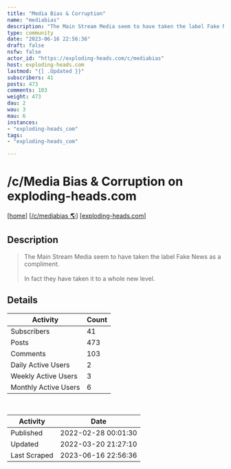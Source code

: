 ```yaml
---
title: "Media Bias & Corruption" 
name: "mediabias"
description: "The Main Stream Media seem to have taken the label Fake News as a compliment.In fact they have taken it to a whole new level."
type: community
date: "2023-06-16 22:56:36"
draft: false
nsfw: false
actor_id: "https://exploding-heads.com/c/mediabias"
host: exploding-heads.com
lastmod: "{[ .Updated }}"
subscribers: 41
posts: 473
comments: 103
weight: 473
dau: 2
wau: 3
mau: 6
instances:
- "exploding-heads_com"
tags: 
- "exploding-heads_com"

---
```


# /c/Media Bias & Corruption on exploding-heads.com

[[home](/)]
[[/c/mediabias 🌎](https://exploding-heads.com/c/mediabias)]
[[exploding-heads.com](/instances/exploding-heads_com)]


## Description 

<blockquote class="description">
The Main Stream Media seem to have taken the label Fake News as a compliment.<br><br>In fact they have taken it to a whole new level.
</blockquote>


## Details

| Activity | Count  |
|----------------------|---|
| Subscribers          | 41 |
| Posts                | 473  |
| Comments             | 103  |
| Daily Active Users   | 2  |
| Weekly Active Users  | 3  |
| Monthly Active Users | 6  |

<br>

| Activity | Date |
|----------------------|---|
| Published            | 2022-02-28 00:01:30 |
| Updated              | 2022-03-20 21:27:10 |
| Last Scraped         | 2023-06-16 22:56:36 |
